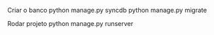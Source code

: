 Criar o banco
python manage.py syncdb
python manage.py migrate

Rodar projeto
python manage.py runserver